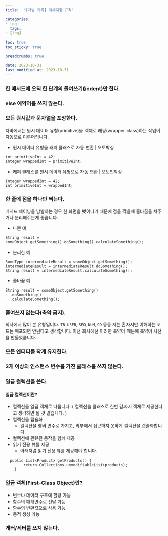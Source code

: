 ```yaml
---
title:  "[개발 기록] 객체지향 규칙"

categories:
- log
  tags:
- [log]

toc: true
toc_sticky: true

breadcrumbs: true

date: 2023-10-31
last_modified_at: 2023-10-31
---
```



### 한 메서드에 오직 한 단계의 들여쓰기(indent)만 한다.
### else 예약어를 쓰지 않는다. 
### 모든 원시값과 문자열을 포장한다. 
자바에서는 원시 데이터 유형(primitive)을 객체로 래핑(wrapper class)하는 작업이 자동으로 이루어집니다.
- 원시 데이터 유형을 래퍼 클래스로 자동 변환 | 오토박싱
```
int primitiveInt = 42;
Integer wrappedInt = primitiveInt;
```
- 래퍼 클래스를 원시 데이터 유형으로 자동 변환 | 오토언박싱
```
Integer wrappedInt = 42;
int primitiveInt = wrappedInt; 
```
### 한 줄에 점을 하나만 찍는다.
메서드 체이닝을 남발하는 경우 한 화면을 벗어나기 때문에 점을 찍을때 줄바꿈을 쳐주거나 분리해주는게 좋습니다.
- 나쁜 예
```
String result = someObject.getSomething().doSomething().calculateSomething();
```
- 분리한 예
```
SomeType intermediateResult = someObject.getSomething();
intermediateResult = intermediateResult.doSomething();
String result = intermediateResult.calculateSomething();
```
- 줄바꿈 예
```
String result = someObject.getSomething()
  .doSomething()
  .calculateSomething();
```

### 줄여쓰지 않는다(축약 금지).
회사에서 많이 본 유형입니다.
`TB_USER`, `SEQ_NUM`, `CD` 등등
저는 혼자서만 이해하는 코드는 배포되면 안된다고 생각합니다.
이전 회사에선 이러한 축약어 때문에 축약어 사전을 만들었습니다.

### 모든 엔티티를 작게 유지한다.
### 3개 이상의 인스턴스 변수를 가진 클래스를 쓰지 않는다. 
### 일급 컬렉션을 쓴다. 
#### 일급 컬렉션이란?
- 컬렉션을 일급 객체로 다룹니다. ( 컬렉션을 클래스로 한번 감싸서 객체로 제공한다고 생각하면 될 것 같습니다. )
- 컬렉션을 캡슐화
  - 컬렉션을 멤버 변수로 가지고, 외부에서 접근하지 못하게 컬렉션을 캡슐화합니다.
- 컬렉션에 관련된 동작을 함께 제공
- 읽기 전용 뷰를 제공
  - 아래처럼 읽기 전용 뷰를 제공해야 합니다.
```
  public List<Product> getProducts() {
        return Collections.unmodifiableList(products);
    }
```
### 일급 객체(First-Class Object)란?
- 변수나 데이터 구조에 할당 가능
- 함수의 매개변수로 전달 가능
- 함수의 반환값으로 사용 가능
- 동적 생성 가능
### 게터/세터를 쓰지 않는다.

